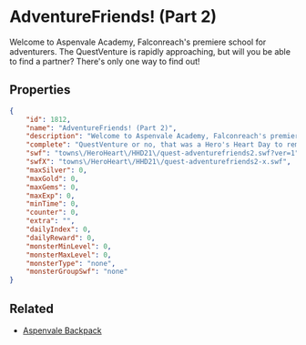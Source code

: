 # AdventureFriends! (Part 2)

Welcome to Aspenvale Academy, Falconreach's premiere school for adventurers. The QuestVenture is rapidly approaching, but will you be able to find a partner? There's only one way to find out!

## Properties

```json
{
    "id": 1812,
    "name": "AdventureFriends! (Part 2)",
    "description": "Welcome to Aspenvale Academy, Falconreach's premiere school for adventurers. The QuestVenture is rapidly approaching, but will you be able to find a partner? There's only one way to find out!",
    "complete": "QuestVenture or no, that was a Hero's Heart Day to remember!",
    "swf": "towns\/HeroHeart\/HHD21\/quest-adventurefriends2.swf?ver=1",
    "swfX": "towns\/HeroHeart\/HHD21\/quest-adventurefriends2-x.swf",
    "maxSilver": 0,
    "maxGold": 0,
    "maxGems": 0,
    "maxExp": 0,
    "minTime": 0,
    "counter": 0,
    "extra": "",
    "dailyIndex": 0,
    "dailyReward": 0,
    "monsterMinLevel": 0,
    "monsterMaxLevel": 0,
    "monsterType": "none",
    "monsterGroupSwf": "none"
}
```

## Related

- [Aspenvale Backpack](../items/20176-aspenvale-backpack.md)

